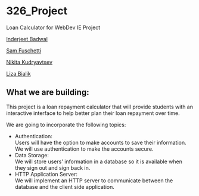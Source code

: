 # 326_Project
Loan Calculator for WebDev IE Project

[Inderjeet Badwal](https://github.com/fs160313/326_Project/blob/master/team/InderjeetBadwal.md)

[Sam Fuschetti](https://github.com/fs160313/326_Project/blob/master/team/SamFuschetti.md)

[Nikita Kudryavtsev](https://github.com/fs160313/326_Project/blob/master/team/NikitaKudryavtsev.md)

[Liza Bialik](https://github.com/fs160313/326_Project/blob/master/team/LizaBialik.md)


## What we are building:
This project is a loan repayment calculator that will provide students with an interactive interface to help better plan their loan repayment over time.

We are going to incorporate the following topics:
* Authentication:  
    Users will have the option to make accounts to save their information. We will use authentication to make the accounts secure.
* Data Storage:  
    We will store users' information in a database so it is available when they sign out and sign back in.
* HTTP Application Server:  
    We will implement an HTTP server to communicate between the database and the client side application.